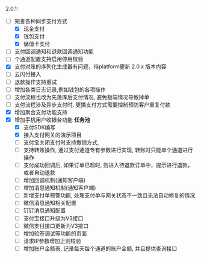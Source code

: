 2.0.1:
- [ ] 完善各种同步支付方式
  - [x] 现金支付
  - [x] 钱包支付
  - [x] 储值卡支付
- [ ] 支付回调通知和退款回调通知功能
- [ ] 个通道配置支持启用停用校验
- [x] 支付对账的序列化生成器有问题，待platform更新
  2.0.x 版本内容
- [ ] 云闪付接入
- [ ] 退款操作支持重试
- [ ] 增加各类日志记录,例如钱包的各项操作
- [ ] 支付流程也改为先落库后支付情况, 避免极端情况导致掉单
- [ ] 支付流程涉及异步支付时, 更换支付方式需要控制预防客户重复付款
- [x] 增加聚合支付功能支持
- [x] 增加手机用户收银台功能
**任务池**
  - [x] 支付SDK编写
  - [x] 接入支付网关的演示项目
  - [ ] 支付宝关闭支付时支持撤销方式,
  - [ ] 支持转账操作, 通过支付通道专有参数进行实现, 转账时只能单个通道进行操作
  - [ ] 支付成功回调后, 如果订单已超时, 则进入待退款订单中，提示进行退款，或者自动退款
  - [ ] 增加回调机制(通知客户端)
  - [ ] 增加消息通知机制(通知客户端)
  - [ ] 新增支付单预警功能, 处理支付单与网关状态不一致且无法自动修复的情况
  - [ ] 微信消息通知相关配置
  - [ ] 钉钉消息通知配置
  - [ ] 支付宝接口升级为V3接口
  - [ ] 微信支付接口更新为V3接口
  - [ ] 增加验签调试等功能的页面
  - [ ] 请求IP参数增加正则校验
  - [ ] 增加账户金额表, 记录每天每个通道的账户金额, 并且提供查询接口
